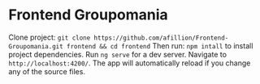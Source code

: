 # Frontend Groupomania

Clone project: `git clone https://github.com/afillion/Frontend-Groupomania.git frontend && cd frontend`
Then run: `npm intall` to install project dependencies.
Run `ng serve` for a dev server. Navigate to `http://localhost:4200/`. The app will automatically reload if you change any of the source files.
